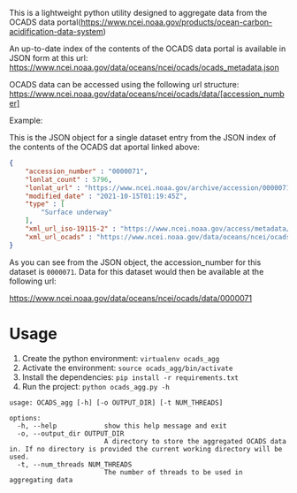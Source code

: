 This is a lightweight python utility designed to aggregate data from the OCADS data portal(https://www.ncei.noaa.gov/products/ocean-carbon-acidification-data-system)

An up-to-date index of the contents of the OCADS data portal is available in JSON form at this url: https://www.ncei.noaa.gov/data/oceans/ncei/ocads/ocads_metadata.json

OCADS data can be accessed using the following url structure: https://www.ncei.noaa.gov/data/oceans/ncei/ocads/data/[accession_number]

Example:

This is the JSON object for a single dataset entry from the JSON index of the contents of the OCADS dat aportal linked above:

```JSON
{
    "accession_number" : "0000071",
    "lonlat_count" : 5796,
    "lonlat_url" : "https://www.ncei.noaa.gov/archive/accession/0000071/about/0000071_lonlat.txt",
    "modified_date" : "2021-10-15T01:19:45Z",
    "type" : [
        "Surface underway"
    ],
    "xml_url_iso-19115-2" : "https://www.ncei.noaa.gov/access/metadata/landing-page/bin/iso?id=gov.noaa.nodc:0000071;view=xml;responseType=text/xml",
    "xml_url_ocads" : "https://www.ncei.noaa.gov/data/oceans/ncei/ocads/metadata/xml/0000071.xml"
}
```

As you can see from the JSON object, the accession_number for this dataset is `0000071`. Data for this dataset would then be available at the following url:

https://www.ncei.noaa.gov/data/oceans/ncei/ocads/data/0000071

# Usage

1. Create the python environment: `virtualenv ocads_agg`
2. Activate the environment: `source ocads_agg/bin/activate`
3. Install the dependencies: `pip install -r requirements.txt`
4. Run the project: `python ocads_agg.py -h`

```
usage: OCADS_agg [-h] [-o OUTPUT_DIR] [-t NUM_THREADS]

options:
  -h, --help            show this help message and exit
  -o, --output_dir OUTPUT_DIR
                        A directory to store the aggregated OCADS data in. If no directory is provided the current working directory will be used.
  -t, --num_threads NUM_THREADS
                        The number of threads to be used in aggregating data
```